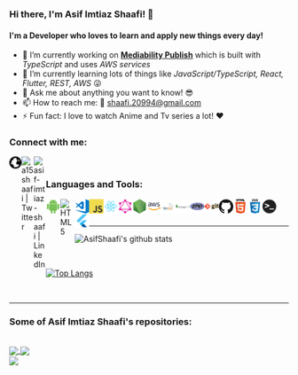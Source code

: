 ### Hi there, I'm Asif Imtiaz Shaafi! 👋

#### I'm a Developer who loves to learn and apply new things every day!

- 🔭 I’m currently working on [**Mediability Publish**][mediability] which is built with _TypeScript_ and uses _AWS services_
- 🌱 I’m currently learning lots of things like _JavaScript/TypeScript, React, Flutter, REST, AWS_ 😜
- 💬 Ask me about anything you want to know! 😎
- 📫 How to reach me: :e-mail: shaafi.20994@gmail.com 
- ⚡ Fun fact: I love to watch Anime and Tv series a lot! :heart:


### Connect with me:

[<img align="left" alt="asifshaafi.apphousebd.com" width="22px" src="https://raw.githubusercontent.com/iconic/open-iconic/master/svg/globe.svg" />][website]
[<img align="left" alt="a15shaafi | Twitter" width="22px" src="https://cdn.jsdelivr.net/npm/simple-icons@v3/icons/twitter.svg" />][twitter]
[<img align="left" alt="asif-imtiaz-shaafi | LinkedIn" width="22px" src="https://cdn.jsdelivr.net/npm/simple-icons@v3/icons/linkedin.svg" />][linkedin]

<br />

### Languages and Tools:

<img align="left" alt="HTML5" width="26px" src="https://raw.githubusercontent.com/github/explore/80688e429a7d4ef2fca1e82350fe8e3517d3494d/topics/android/android.png" />
<img align="left" alt="HTML5" width="26px" src="https://upload.wikimedia.org/wikipedia/commons/thumb/3/34/Android_Studio_icon.svg/1200px-Android_Studio_icon.svg.png" />
<img align="left" alt="Visual Studio Code" width="26px" src="https://raw.githubusercontent.com/github/explore/80688e429a7d4ef2fca1e82350fe8e3517d3494d/topics/visual-studio-code/visual-studio-code.png" />
<img align="left" alt="JavaScript" width="26px" src="https://raw.githubusercontent.com/github/explore/80688e429a7d4ef2fca1e82350fe8e3517d3494d/topics/javascript/javascript.png" />
<img align="left" alt="React" width="26px" src="https://raw.githubusercontent.com/github/explore/80688e429a7d4ef2fca1e82350fe8e3517d3494d/topics/react/react.png" />
<img align="left" alt="GraphQL" width="26px" src="https://raw.githubusercontent.com/github/explore/80688e429a7d4ef2fca1e82350fe8e3517d3494d/topics/graphql/graphql.png" />
<img align="left" alt="Node.js" width="26px" src="https://raw.githubusercontent.com/github/explore/80688e429a7d4ef2fca1e82350fe8e3517d3494d/topics/nodejs/nodejs.png" />
<img align="left" alt="AWS" width="26px" src="https://raw.githubusercontent.com/github/explore/80688e429a7d4ef2fca1e82350fe8e3517d3494d/topics/aws/aws.png" />
<img align="left" alt="MySQL" width="26px" src="https://raw.githubusercontent.com/github/explore/80688e429a7d4ef2fca1e82350fe8e3517d3494d/topics/mysql/mysql.png" />
<img align="left" alt="MongoDB" width="26px" src="https://raw.githubusercontent.com/github/explore/80688e429a7d4ef2fca1e82350fe8e3517d3494d/topics/mongodb/mongodb.png" />
<img align="left" alt="MongoDB" width="26px" src="https://raw.githubusercontent.com/github/explore/80688e429a7d4ef2fca1e82350fe8e3517d3494d/topics/php/php.png" />
<img align="left" alt="Git" width="26px" src="https://raw.githubusercontent.com/github/explore/80688e429a7d4ef2fca1e82350fe8e3517d3494d/topics/git/git.png" />
<img align="left" alt="GitHub" width="26px" src="https://raw.githubusercontent.com/github/explore/78df643247d429f6cc873026c0622819ad797942/topics/github/github.png" />
<img align="left" alt="HTML5" width="26px" src="https://raw.githubusercontent.com/github/explore/80688e429a7d4ef2fca1e82350fe8e3517d3494d/topics/html/html.png" />
<img align="left" alt="CSS3" width="26px" src="https://raw.githubusercontent.com/github/explore/80688e429a7d4ef2fca1e82350fe8e3517d3494d/topics/css/css.png" />
<img align="left" alt="HTML5" width="26px" src="https://raw.githubusercontent.com/github/explore/80688e429a7d4ef2fca1e82350fe8e3517d3494d/topics/terminal/terminal.png" />
<img align="left" alt="HTML5" width="26px" src="https://raw.githubusercontent.com/github/explore/80688e429a7d4ef2fca1e82350fe8e3517d3494d/topics/flutter/flutter.png" />

<br />
<br />

---

![AsifShaafi's github stats](https://github-readme-stats.vercel.app/api?username=AsifShaafi&show_icons=true&hide_border=true&count_private=true)

<br />

[![Top Langs](https://github-readme-stats.vercel.app/api/top-langs/?username=AsifShaafi&layout=compact&count_private=true&langs_count=8)](https://github.com/AsifShaafi/github-readme-stats)

<br />

---

### Some of Asif Imtiaz Shaafi's repositories: 

<br />

<a href="https://github.com/AsifShaafi/aws_lambda_github_pipeline">
  <img align="center" src="https://github-readme-stats.vercel.app/api/pin/?username=AsifShaafi&repo=aws_lambda_github_pipeline" />
</a>


<a href="https://github.com/AsifShaafi/kaltura_typescript_test">
  <img align="center" src="https://github-readme-stats.vercel.app/api/pin/?username=AsifShaafi&repo=kaltura_typescript_test" />
</a>

<br />

<a href="https://github.com/AsifShaafi/rest_to_graphql">
  <img align="center" src="https://github-readme-stats.vercel.app/api/pin/?username=AsifShaafi&repo=rest_to_graphql" />
</a>

<br />

[mediability]: https://publish.mediability.com/
[website]: https://asifshaafi.apphousebd.com
[twitter]: https://twitter.com/a15shaafi
[linkedin]: https://linkedin.com/in/asif-imtiaz-shaafi
